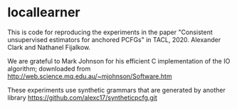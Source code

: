 # locallearner

This is code for reproducing the experiments in the paper 
"Consistent unsupervised estimators for anchored PCFGs" in TACL, 2020.
Alexander Clark and Nathanel Fijalkow.

We are grateful to Mark Johnson for his efficient C implementation of the IO algorithm; downloaded from 
http://web.science.mq.edu.au/~mjohnson/Software.htm

These experiments use synthetic grammars that are generated by another library 
https://github.com/alexc17/syntheticpcfg.git
